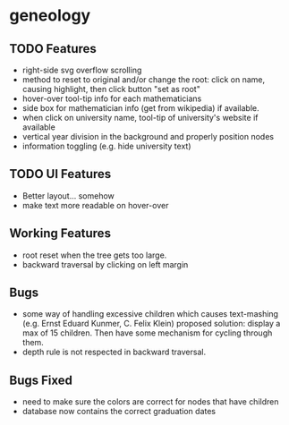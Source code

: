 # geneology

## TODO Features
- right-side svg overflow scrolling
- method to reset to original and/or change the root: click on name, causing highlight, then click button "set as root"
- hover-over tool-tip info for each mathematicians
- side box for mathematician info (get from wikipedia) if available.
- when click on university name, tool-tip of university's website if available
- vertical year division in the background and properly position nodes
- information toggling (e.g. hide university text)

## TODO UI Features
- Better layout... somehow
- make text more readable on hover-over

## Working Features
- root reset when the tree gets too large.
- backward traversal by clicking on left margin

## Bugs
- some way of handling excessive children which causes text-mashing (e.g. Ernst Eduard Kunmer, C. Felix Klein) proposed solution: display a max of 15 children. Then have some mechanism for cycling through them.
- depth rule is not respected in backward traversal.

## Bugs Fixed
- need to make sure the colors are correct for nodes that have children
- database now contains the correct graduation dates
